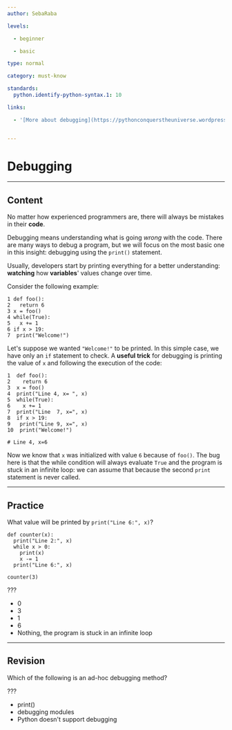 ```yaml
---
author: SebaRaba

levels:

  - beginner

  - basic

type: normal

category: must-know

standards:
  python.identify-python-syntax.1: 10

links:

  - '[More about debugging](https://pythonconquerstheuniverse.wordpress.com/2009/09/10/debugging-in-python/){website}'


---
```


# Debugging

---
## Content

No matter how experienced programmers are, there will always be mistakes in their **code**.

Debugging means understanding what is going *wrong* with the code. There are many ways to debug a program, but we will focus on the most basic one in this insight: debugging using the `print()` statement.

Usually, developers start by printing everything for a better understanding: **watching** how **variables**' values change over time.

Consider the following example:
```
1 def foo():
2   return 6
3 x = foo()
4 while(True):    
5   x += 1
6 if x > 19:
7  print("Welcome!")
```

Let's suppose we wanted `"Welcome!"` to be printed. In this simple case, we have only an `if` statement to check. A **useful trick** for debugging is printing the value of `x` and following the execution of the code:
```
1  def foo():
2    return 6
3  x = foo()
4  print("Line 4, x= ", x)
5  while(True):  
6    x += 1
7  print("Line  7, x=", x)
8  if x > 19:
9   print("Line 9, x=", x)
10  print("Welcome!")

# Line 4, x=6
```

Now we know that `x` was initialized with value `6` because of `foo()`. The bug here is that the while condition will always evaluate `True` and the program is stuck in an infinite loop: we can assume that because the second `print` statement is never called.

---
## Practice

What value will be printed by `print("Line 6:", x)`?
```
def counter(x):
  print("Line 2:", x)
  while x > 0:
    print(x)
    x -= 1
  print("Line 6:", x)

counter(3)
```
???


* 0
* 3
* 1
* 6
* Nothing, the program is stuck in an infinite loop

---
## Revision

Which of the following is an ad-hoc debugging method?

???


* print()
* debugging modules
* Python doesn't support debugging
